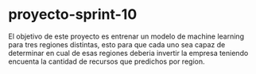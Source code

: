 # proyecto-sprint-10
El objetivo de este proyecto es entrenar un modelo de machine learning para tres regiones distintas, esto para que cada uno sea capaz de determinar en cual de esas regiones deberia invertir la empresa teniendo encuenta la cantidad de recursos que predichos por region.